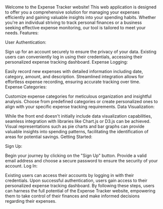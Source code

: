 Welcome to the Expense Tracker website! This web application is designed to offer you a comprehensive solution for managing your expenses efficiently and gaining valuable insights into your spending habits. Whether you're an individual striving to track personal finances or a business seeking effective expense monitoring, our tool is tailored to meet your needs.
Features:

User Authentication:

Sign up for an account securely to ensure the privacy of your data.
Existing users can conveniently log in using their credentials, accessing their personalized expense tracking dashboard.
Expense Logging:

Easily record new expenses with detailed information including date, category, amount, and description.
Streamlined integration allows for effortless expense recording, ensuring accurate tracking over time.
Expense Categories:

Customize expense categories for meticulous organization and insightful analysis.
Choose from predefined categories or create personalized ones to align with your specific expense tracking requirements.
Data Visualization:

While the front end doesn't initially include data visualization capabilities, seamless integration with libraries like Chart.js or D3.js can be achieved.
Visual representations such as pie charts and bar graphs can provide valuable insights into spending patterns, facilitating the identification of areas for potential savings.
Getting Started:

Sign Up:

Begin your journey by clicking on the "Sign Up" button.
Provide a valid email address and choose a secure password to ensure the security of your account.
Log In:

Existing users can access their accounts by logging in with their credentials.
Upon successful authentication, users gain access to their personalized expense tracking dashboard.
By following these steps, users can harness the full potential of the Expense Tracker website, empowering them to take control of their finances and make informed decisions regarding their expenses.
